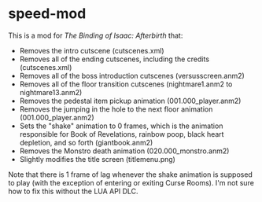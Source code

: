# speed-mod

This is a mod for *The Binding of Isaac: Afterbirth* that:
* Removes the intro cutscene (cutscenes.xml)
* Removes all of the ending cutscenes, including the credits (cutscenes.xml)
* Removes all of the boss introduction cutscenes (versusscreen.anm2)
* Removes all of the floor transition cutscenes (nightmare1.anm2 to nightmare13.anm2)
* Removes the pedestal item pickup animation (001.000_player.anm2)
* Removes the jumping in the hole to the next floor animation (001.000_player.anm2)
* Sets the "shake" animation to 0 frames, which is the animation responsible for Book of Revelations, rainbow poop, black heart depletion, and so forth (giantbook.anm2)
* Removes the Monstro death animation (020.000_monstro.anm2)
* Slightly modifies the title screen (titlemenu.png)

Note that there is 1 frame of lag whenever the shake animation is supposed to play (with the exception of entering or exiting Curse Rooms). I'm not sure how to fix this without the LUA API DLC.
